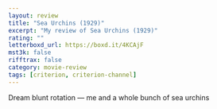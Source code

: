 ```yaml
---
layout: review
title: "Sea Urchins (1929)"
excerpt: "My review of Sea Urchins (1929)"
rating: ""
letterboxd_url: https://boxd.it/4KCAjF
mst3k: false
rifftrax: false
category: movie-review
tags: [criterion, criterion-channel]
---
```


Dream blunt rotation — me and a whole bunch of sea urchins
